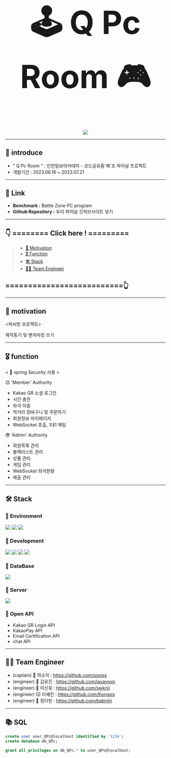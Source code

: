 <div align="center">

<h1 style="font-size: 100px">🕹 Q Pc Room 🎮</h1>

</div>

<p align="center">
  <img src="https://github.com/javayoyo/PcRoom/assets/127707560/7cf4be72-8f37-4143-ac61-842fa113065b">
</p>

---
## 🎲 introduce
- " Q Pc Room " : 인천일보아카데미 - 코드공유좀'해'조 파이널 프로젝트 <br>
- 개발기간 : 2023.06.16 ~ 2023.07.21
---
  
## 🔗 Link
- **Benchmark :** Battle Zone PC program
- **Github Repository :** 우리 파이널 깃허브사이트 넣기

---

## 👇 ======== Click here ! =========
>
>  - [💭 Motivation](#-motivation)
>  - [🎖 Function](#-function)
>  - [🛠 Stack](#-stack)
>  - [👨‍💻 Team Engineer](#-team-engineer)
## ==========================👆

---

## 💭 motivation
<피씨방 프로젝트>

제작동기 및 벤치마킹 쓰기
  
---

## 🎖 function
< 🔑 spring Security 사용 > <br>

😊 'Member' Authority
- Kakao QR 소셜 로그인   
- 시간 충전
- 좌석 이동
- 먹거리 장바구니 및 주문하기
- 회원정보 마이페이지
- WebSocket 호출, 1대1 채팅 <br>

😎 'Admin' Authority
- 회원목록 관리
- 블랙리스트 관리
- 상품 관리
- 게임 관리
- WebSocket 좌석현황
- 매출 관리

---

## 🛠 Stack
### 🌱 Environment
<div align=left>
  <img src="https://img.shields.io/badge/intelliJ-CC6699?style=flat-square&logo=Java&logoColor=white" />
<img src="https://img.shields.io/badge/Java-654FF0?style=flat-square&logo=Java&logoColor=white" />
<img src="https://img.shields.io/badge/GitHub-181717?style=flat&logo=GitHub&logoColor=white" />
</div>

### 🌱 Development
<div align=left>
<img src="https://img.shields.io/badge/jQuery-0769AD?style=flat&logo=jQuery&logoColor=white" />
<img src="https://img.shields.io/badge/HTML-E34F26?style=flat&logo=HTML5&logoColor=white" />
<img src="https://img.shields.io/badge/CSS-1572B6?style=flat&logo=CSS3&logoColor=white" />
<img src="https://img.shields.io/badge/JavaScript-34E27A?style=flat&logo=JavaScript&logoColor=white" /> 
</div>

### 🌱 DataBase
<div align=left>
<img src="https://img.shields.io/badge/MySQL-4479A1?style=flat&logo=MySQL&logoColor=white" />
</div>

### 🌱 Server
<div align=left>
<img src="https://img.shields.io/badge/Tomcat-F8DC75?style=flat&logo=ApacheTomcat&logoColor=white" />
</div>

### 🌱 Open API
- Kakao QR Login API
- KakaoPay API
- Email Certification API 
- chat API
  <br>

---

## 👨‍💻 Team Engineer
- (captain) 🐹 하소이 : https://github.com/soyiss 
- (engineer) 🦁 김유진 : https://github.com/javayoyo
- (engineer) 🐼 이신욱 : https://github.com/swknjj
- (engineer) 🐱 이예진 : https://github.com/Kongsis 
- (engineer) 🐰 정다빈 : https://github.com/babinhi

---

## 📚 SQL
```sql
create user user_QPc@localhost identified by '1234';
create database db_QPc;

grant all privileges on db_QPc.* to user_QPc@localhost;
```
